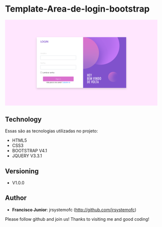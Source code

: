 # Template-Area-de-login-bootstrap
![alt text](https://github.com/jrsystemofc/Area-De-Login/blob/main/background.png)

## Technology

Essas são as tecnologias utilizadas no projeto:

- HTML5
- CSS3
- BOOTSTRAP V4.1
- JQUERY V3.3.1

## Versioning

- V1.0.0

## Author

* **Francisco Junior**: jrsystemofc (http://github.com/jrsystemofc)

Please follow github and join us!
Thanks to visiting me and good coding!
